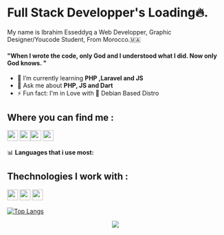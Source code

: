 <link rel="stylesheet" href="https://cdn.jsdelivr.net/gh/devicons/devicon@v2.14.0/devicon.min.css">


# Full Stack Developper's Loading🔥.

My name is Ibrahim Esseddyq a Web Developper, Graphic Designer/Youcode Student,
From Morocco.🇲🇦 <br />
#### "When I wrote the code, only God and I understood what I did. Now only God knows. "

- 🌱 I’m currently learning **PHP ,Laravel and JS**
- 💬 Ask me about **PHP, JS and Dart**
- ⚡ Fun fact: I'm in Love with 🐧 Debian Based Distro

## Where you can find me :
<p><a href="https://twitter.com/lil_negan_x"><img src="https://img.shields.io/badge/twitter-%231DA1F2.svg?&style=for-the-badge&logo=twitter&logoColor=white" height=25></a> <a href="https://www.linkedin.com/in/ibrahim-esseddyq-2258b7185/"><img src="https://img.shields.io/badge/linkedin-%230077B5.svg?&style=for-the-badge&logo=linkedin&logoColor=white" height=25></a><a href="https://medium.com/@https.ibrahim.esseddyq"><img src="https://img.shields.io/badge/medium-%2312100E.svg?&style=for-the-badge&logo=medium&logoColor=white" height=25></a> <a href="https://dev.to/ibrahimesseddyq"><img src="https://img.shields.io/badge/DEV.TO-%230A0A0A.svg?&style=for-the-badge&logo=dev-dot-to&logoColor=white" height=25></a></p>

📊 **Languages that i use most:**
## Thechnologies I work with :
<p>
<img width="25px" src="https://cdn.jsdelivr.net/gh/devicons/devicon/icons/bash/bash-original.svg" />
<img width="25px" src="https://cdn.jsdelivr.net/gh/devicons/devicon/icons/bootstrap/bootstrap-original.svg" />
<img width="25px" src="https://cdn.jsdelivr.net/gh/devicons/devicon/icons/c/c-plain.svg" />

<i class="devicon-css3-plain-wordmark colored"></i>
<i class="devicon-debian-plain-wordmark colored"></i>
<i class="devicon-dart-plain colored"></i>
<i class="devicon-git-plain-wordmark colored"></i>
<i class="devicon-html5-plain colored"></i>
<i class="devicon-javascript-plain colored"></i>
<i class="devicon-laravel-plain colored"></i>
<i class="devicon-linux-plain colored"></i>
<i class="devicon-mysql-plain-wordmark colored"></i>
<i class="devicon-nginx-original colored"></i>
<i class="devicon-pandas-original-wordmark colored"></i>
<i class="devicon-php-plain colored"></i>
<i class="devicon-python-plain colored"></i>
<i class="devicon-sass-original colored"></i>
<i class="devicon-trello-plain colored"></i>
<i class="devicon-ubuntu-plain colored"></i>
<i class="devicon-vim-plain colored"></i>
<i class="devicon-wordpress-plain colored"></i>
<i class="devicon-bash-plain colored"></i>
<i class="devicon-c-line-wordmark colored"></i>
<i class="devicon-django-plain colored"></i>
<i class="devicon-figma-plain colored"></i>
<i class="devicon-nodejs-plain-wordmark colored"></i>
<i class="devicon-flutter-plain colored"></i>


</p>

[![Top Langs](https://github-readme-stats.vercel.app/api/top-langs/?username=ibrahimesseddyq)](https://github.com/anuraghazra/github-readme-stats)
  

<p align="center">
  <img src="https://capsule-render.vercel.app/api?type=waving&color=gradient&height=80&section=footer"/>
</p>


